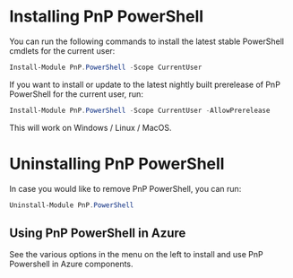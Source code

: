 # Installing PnP PowerShell

You can run the following commands to install the latest stable PowerShell cmdlets for the current user:

```powershell
Install-Module PnP.PowerShell -Scope CurrentUser
```

If you want to install or update to the latest nightly built prerelease of PnP PowerShell for the current user, run:

```powershell
Install-Module PnP.PowerShell -Scope CurrentUser -AllowPrerelease
```

This will work on Windows / Linux / MacOS.

# Uninstalling PnP PowerShell

In case you would like to remove PnP PowerShell, you can run:

```powershell
Uninstall-Module PnP.PowerShell
```

## Using PnP PowerShell in Azure

See the various options in the menu on the left to install and use PnP Powershell in Azure components.
